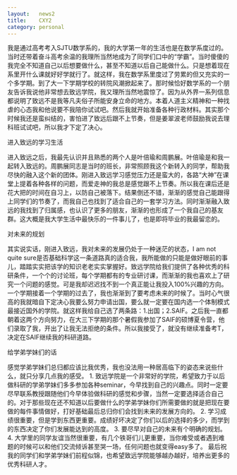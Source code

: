 ```yaml
--- 
layout:   news2
title:    CXY2
category: personal
---
```


我是通过高考考入SJTU数学系的，我的大学第一年的生活也是在数学系度过的。当时还带着奋斗高考余温的我理所当然地成为了同学们口中的“学霸”。当时傻傻的我完全不知道自己以后想要做什么，甚至不知道以后自己能做什么。只是想着现在系里开什么课就好好学就行了。<!--break-->就这样，我在数学系里度过了劳累的但又充实的一个多学期。到了大一下学期学校的转院风潮掀起来了。那时候恰好数学系的一个朋友告诉我说他非常想去致远学院，我又理所当然地震惊了。因为从外界一系列信息都说明了致远不是我等凡夫俗子所能安身立命的地方。本着人道主义精神和一种找虐的心态我和他说要不我陪你试试吧。然后我就开始准备各种行政材料。其实那个时候我还是蛮纠结的，害怕进了致远后跟不上节奏，但是姜翠波老师鼓励我说去理科班试试吧，所以我才下定了决心。

进入致远的学习生活

进入致远之后，我最先认识并且熟悉的两个人是叶倍瑜和周鹏展。叶倍瑜是和我一起转入致远的。周鹏展同志是当时的班长，非常照顾我这个新转入的同学，帮助我尽快的融入这个新的团体。刚进入致远学习感觉压力还是蛮大的，各路“大神”在课堂上提着各种各样的问题，而爱走神的我总是感觉跟不上节奏。所以我在课后还是花大把的时间在自习上，以防自己被落下。结果倒还不错，渐渐的感觉自己能跟得上同学们的节奏了，而我自己也找到了适合自己的一套学习方法。同时渐渐融入致远的我找到了归属感，也认识了更多的朋友，渐渐的也形成了一个我自己的基友群。这大概是我大学生活中最快乐的一件事儿了，也是即将毕业的我最留恋的。

对未来的规划

其实说实话，刚进入致远，我对未来的发展仍处于一种迷茫的状态，I am not quite sure是否基础科学这一条道路真的适合我，我所能做的只能是做好眼前的事儿，踏踏实实把该学的知识老老实实掌握好。致远学院给我们提供了各种优秀的科研条件，一个个的讨论班，每个学期都有的专业研讨课，而渐渐的我也喜欢上了研究一个问题的感觉。可是我却迟迟找不到一个真正能让我投入100%兴趣的方向。一个学期接着一个学期的过去了，我也渐渐到了要考虑未来的时候了。当时心气很高的我就暗自下定决心我要么努力申请出国，要么就一定要在国内选一个体制模式最接近国外的学院。就这样我给自己选了两条路：1.出国；2.SAIF。之后我一直都朝着这两个方向努力，在大三下学期的那个暑假我参加了SAIF的硕博夏令营，他们录取了我，开出了让我无法拒绝的条件。所以我接受了，就没有继续准备考T，决定在SAIF继续我的科研道路。

给学弟学妹们的话

感觉学弟学妹们总归都应该比我优秀，我也没法用一种居高临下的姿态来说些什么，就只分享几点我的感受。 1. 致远学院是一个非常好的学院，希望致力于以后做科研的学弟学妹们多多参加各种seminar，今早找到自己的兴趣点。同时一定要尽早联系教授跟随他们今早体验做科研的感觉和步骤，当然一定要选择适合自己的。对于那些现在还不知道以后要做什么的学弟学妹你们所需要做的就是把现在要做的每件事情做好，打好基础最后总归你们会找到未来的发展方向的。 2. 学习成绩很重要，但是学到东西更重要。成绩好坏决定了你们以后的选择的多少，而学到的东西决定了你们发展能达到的高度。 3. 要尽早对自己的未来有个明确的规划。 4. 大学里的同学友谊当然很重要，有几个铁哥们儿更重要，当你难受或者遇到难题的时候可以和他们交流倾诉甚至哭一场，任何问题也就变得easy多了。 最后祝我的同学们和学弟学妹们前程似锦，也希望致远学院能够越办越好，培养出更多的优秀科研人才。